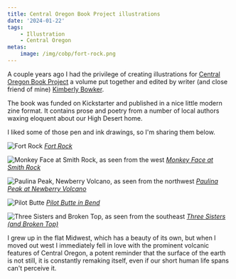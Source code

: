 ```yaml
---
title: Central Oregon Book Project illustrations
date: '2024-01-22'
tags:
    - Illustration
    - Central Oregon
metas:
    image: /img/cobp/fort-rock.png
---
```

A couple years ago I had the privilege of creating illustrations for [Central Oregon Book Project](https://centraloregonbookproject.com/) a volume put together and edited by writer (and close friend of mine) [Kimberly Bowker](https://kimberlybowker.com/).

The book was funded on Kickstarter and published in a nice little modern zine format. It contains prose and poetry from a number of local authors waxing eloquent about our High Desert home.

I liked some of those pen and ink drawings, so I'm sharing them below.

![Fort Rock](/img/cobp/fort-rock.png "Fort Rock")
*[Fort Rock](https://www.openstreetmap.org/#map=15/43.3730/-121.0733&layers=P)*

<!-- more -->

![Monkey Face at Smith Rock, as seen from the west](/img/cobp/monkey-face.jpg "Monkey Face at Smith Rock")
*[Monkey Face at Smith Rock](https://www.openstreetmap.org/#map=17/44.37024/-121.14455&layers=P)*

![Paulina Peak, Newberry Volcano, as seen from the northwest](/img/cobp/newberry-paulina.png "Paulina Peak at Newbery Volcano")
*[Paulina Peak at Newberry Volcano](https://www.openstreetmap.org/#map=13/43.6875/-121.2661&layers=P)*

![Pilot Butte](/img/cobp/pilot-butte.png "Pilot Butte")
*[Pilot Butte in Bend](https://www.openstreetmap.org/#map=15/44.0583/-121.2881&layers=P)*

![Three Sisters and Broken Top, as seen from the southeast](/img/cobp/three-sisters.png "Three Sisters")
*[Three Sisters (and Broken Top)](https://www.openstreetmap.org/#map=12/44.1262/-121.7326&layers=P)*

I grew up in the flat Midwest, which has a beauty of its own, but when I moved out west I immediately fell in love with the prominent volcanic features of Central Oregon, a potent reminder that the surface of the earth is not still, it is constantly remaking itself, even if our short human life spans can't perceive it.
